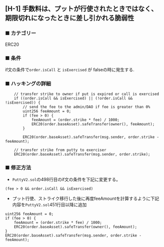 ## [H-1] 手数料は、プットが行使されたときではなく、期限切れになったときに差し引かれる脆弱性

### ■ カテゴリー

ERC20

### ■ 条件

if文の条件で`order.isCall` と `isExercised` が falseの時に発生する.

### ■ ハッキングの詳細

```sol
    // transfer strike to owner if put is expired or call is exercised
    if ((order.isCall && isExercised) || (!order.isCall && !isExercised)) {
        // send the fee to the admin/DAO if fee is greater than 0%
        uint256 feeAmount = 0;
        if (fee > 0) {
            feeAmount = (order.strike * fee) / 1000;
            ERC20(order.baseAsset).safeTransfer(owner(), feeAmount);
        }

        ERC20(order.baseAsset).safeTransfer(msg.sender, order.strike - feeAmount);
```

```sol
    // transfer strike from putty to exerciser
    ERC20(order.baseAsset).safeTransfer(msg.sender, order.strike);
```

### ■ 修正方法

- `PuttyV2.sol`の498行目のif文の条件を下記に変更する。

```sol
(fee > 0 && order.isCall && isExercised)
```
- プット行使、ストライク移行した後に再度feeAmountを計算するように下記内容を`PuttyV2.sol`451行目以降に追加

```sol
uint256 feeAmount = 0;
if (fee > 0) {
    feeAmount = (order.strike * fee) / 1000;
    ERC20(order.baseAsset).safeTransfer(owner(), feeAmount);
}
ERC20(order.baseAsset).safeTransfer(msg.sender, order.strike - feeAmount);
```
